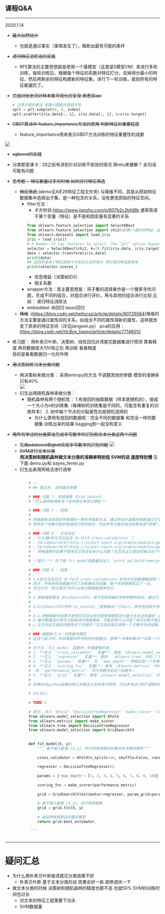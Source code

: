 ##  课程Q&A
---
2020.1.14
* ~~最大似然估计~~
  - 也就是通过事实（事情发生了），推断出最有可能的条件
* ~~递归特征消除法的实践~~
  - RFE算法的主要思想就是使用一个基模型（这里是S模型VM）来进行多轮训练，每轮训练后，根据每个特征的系数对特征打分，去掉得分最小的特征，然后用剩余的特征构建新的特征集，进行下一轮训练，直到所有的特征都遍历了。
* ~~完成对张忠河对样本集可视化的复现  熟悉其api~~ 
    ```python
  # 注意子图的画法 和散点图能代表相关性
    splt = plt.subplot(4, 4, index)
    splt.scatter(iris.data[:, i], iris.data[:, j], c=iris.target)
    ```
    
* ~~GBDT算法中 feature_importance方法的使用 判断特征的重要程度~~
  - feature_importance用来表示GBDT方法训练的特征重要性的成都

![](png/gbdt_regression.png)

* ~~xgboost的实践~~
* 分类那堂课 9：28之前有讲到针对训练不收敛的情况 用relu来缓解？ 此句话可能有问题

* ~~思考题： 特征数量过多的时候 如何进行特征筛选~~
    - ~~特征筛选~~:(demo见AIE26特征工程文件夹) 与降维不同，其是从原始特征数据集中选择出子集，是一种包含的关系，没有更改原始的特征空间。
        - filter方法： 
            - 卡方检验:https://www.jianshu.com/p/807b2c2bfd9b
            通常英语于某个变量（特征）是不是和因变量有显著的关系
            ```python
            from sklearn.feature_selection import SelectKBest
            from sklearn.feature_selection import chi2#选择K个最好的特征，返回选择特征后的数据
            from sklearn.datasets import load_iris
            iris = load_iris()
            # k Number of top features to select. The “all” option bypasses selection, for use in a parameter search.
            selector = SelectKBest(chi2, k=2).fit(iris.data, iris.target)
            data = selector.transform(iris.data)
            print(data)
            ## 返回的是各个特征按照卡方检验之后的得分 得分高的特征越有效
            print(selector.scores_)
            ``` 
            - 信息增益（决策树ID3）
            - 相关系数
        -  wrapper方法：其主要思想是：将子集的选择看作是一个搜索寻优问题，生成不同的组合，对组合进行评价，再与其他的组合进行比较 比如： 递归特征消除法
        - embedded: 岭回归 lasso回归
    - ~~降维~~ :(https://blog.csdn.net/hellocsz/article/details/80726584)降维的方法主要是通过属性间的关系，如组合不同的属性得新的属性，这样就改变了原来的特征空间（详见jiangwei.py） pca的应用：https://blog.csdn.net/HLBoy_happy/article/details/77146012

* 练习题： 用朴素贝叶斯、决策树、线性回归对鸢尾花数据集进行预测 靠看精度
再将数据放大100倍之后 再训练 看看精度  
目的是看看数据归一化的作用
* ~~用决策树练习本分类问题~~
    - 用决策树来做分类：
    采用entropy的方法 不调整其他的参数 模型的准确率只有40%  
    ![](png/决策树.png)
  - 衍生出用随机森林来做分类：
    -   随机森林有两个随机性： 
        1.有放回的抽取数据（样本是随机的），做成一个大小为n的训练集（每棵树的训练集是不同的，可能含有重复的训练样本）
        2. 树中每个节点的分裂属性也是随机选择的
        - 为什么使用有放回的数据呢：完全不同的数据集 和完全一样的数据集 训练出来的结果 bagging到一起没有意义 
* ~~用所有学过的分类算法完成手写数字的识别和文本分类这两个问题~~
    - ~~先用adaboost和gbdt实现手写数字的识别问题~~
    ![](png/adaboost_gbdt.png)  
    - ~~SVM进行文本分类~~   
    **用决策树和随机森林做文本分类的准确率特别低  SVM的话 速度特别慢**
    见下面 demo.py和 bayes_fenlei.py
    -   衍生出来用网格法进行调参
        ```python
        
            # ---
            # ## 第五步. 选择最优参数
            
            # ### 问题 7- 网格搜索（Grid Search）
            # *什么是网格搜索法？如何用它来优化模型？*
            
            # ### 问题 7 - 回答:
            # 
            # 网格搜索法是指定参数值的一种穷举搜索方法，通过将估计函数的参数通过交叉验证的方法进行优化来得到最优的学习算法。 
            # 即将各个参数可能的取值进行排列组合，列出所有可能的组合结果生成“网格”。然后将各组合用于SVM训练，使用交叉验证对表现进行评估。在拟合函数尝试了所有的参数组合后，返回一个合适的分类器，自动调整至最佳参数组合。
            
            # ### 问题 8 - 交叉验证
            # - 什么是K折交叉验证法（k-fold cross-validation）？
            # - [GridSearchCV](http://scikit-learn.org/stable/modules/generated/sklearn.model_selection.GridSearchCV.html)是如何结合交叉验证来完成对最佳参数组合的选择的？
            # - [GridSearchCV](http://scikit-learn.org/stable/modules/generated/sklearn.model_selection.GridSearchCV.html)中的`'cv_results_'`属性能告诉我们什么？
            # - 网格搜索时如果不使用交叉验证会有什么问题？交叉验证又是如何解决这个问题的？
            # 
            # **提示：** 在下面 fit_model函数最后加入 `print pd.DataFrame(grid.cv_results_)` 可以帮你查看更多信息。
            
            # ### 问题 8 - 回答：
            # 
            # 1.k折交叉验证法（k-fold cross-validation）即先将全部数据集按照一定比例分成训练集和测试集，然后将训练集分成k个子集，每个子集均做一次测试集，其余的作为训练集。如此交叉验证重复k次，每次选择一个子集作为测试集，并将k次的平均交叉验证识别率作为结果。
            # 优点：所有的样本都被作为了训练集和测试集，每个样本都被验证了一次。
            # 切分方式：默认情况下Kfold是对数据按顺序切分。
            # 
            # 2.网格搜索算法（GridSearchCV）用于系统地遍历多种参数的组合，通过交叉验证来确定最佳效果参数。
            # 
            # 3.GridSearchCV中的'cv_results_'能够输出一个dict，其中包括相关参数的名称以及对应的值。
            # 
            # 4.a.网格搜索时如果不使用交叉验证则可能使得模型泛化能力无法达到最优：因为网格搜索就是尝试各种可能的参数组合值，然后进行交叉验证，找出使交叉验证精确度最高的参数组合。如果不使用交叉验证，那么对于找到的好的参数，不能确保其最精确地预测未知的数据。
            # b.像对数据进行单次分割来进行网格搜索，可能会有什么问题？单次分割不能反映整体预测水平，可能存在该单次分割预测效果好而其他分割情况下预测效果较差的情况，不能保证对应的参数组合就是最优组合。
            # c.交叉验证又是如何避免这个问题的？交叉验证每次选择一个子集作为测试集，并将k次的平均交叉验证识别率作为结果，通过确定最佳效果参数来保证泛化能力。
            
            # ### 编程练习 4：训练最优模型
            # 在这个练习中，你将需要将所学到的内容整合，使用**决策树算法**训练一个模型。为了得出的是一个最优模型，你需要使用网格搜索法训练模型，以找到最佳的 `'max_depth'` 参数。你可以把`'max_depth'` 参数理解为决策树算法在做出预测前，允许其对数据提出问题的数量。决策树是**监督学习算法**中的一种。
            # 
            # 在下方 `fit_model` 函数中，你需要做的是：
            # 1. **定义 `'cross_validator'` 变量**: 使用 `sklearn.model_selection` 中的 [`KFold`](http://scikit-learn.org/stable/modules/generated/sklearn.model_selection.KFold.html) 创建一个交叉验证生成器对象;
            # 2. **定义 `'regressor'` 变量**: 使用  `sklearn.tree` 中的 [`DecisionTreeRegressor`](http://scikit-learn.org/stable/modules/generated/sklearn.tree.DecisionTreeRegressor.html) 创建一个决策树的回归函数;
            # 3. **定义 `'params'` 变量**: 为 `'max_depth'` 参数创造一个字典，它的值是从1至10的数组;
            # 4. **定义 `'scoring_fnc'` 变量**: 使用 `sklearn.metrics` 中的 [`make_scorer`](http://scikit-learn.org/stable/modules/generated/sklearn.metrics.make_scorer.html)  创建一个评分函数；
            #  将 `‘performance_metric’` 作为参数传至这个函数中；
            # 5. **定义 `'grid'` 变量**: 使用 `sklearn.model_selection` 中的 [`GridSearchCV`](http://scikit-learn.org/stable/modules/generated/sklearn.model_selection.GridSearchCV.html) 创建一个网格搜索对象；将变量`'regressor'`, `'params'`, `'scoring_fnc'`和 `'cross_validator'` 作为参数传至这个对象构造函数中；
            #   
            # 如果你对python函数的默认参数定义和传递不熟悉，可以参考这个MIT课程的[视频](http://cn-static.udacity.com/mlnd/videos/MIT600XXT114-V004200_DTH.mp4)。
            
            # In[42]:
            
            # TODO 4
            
            # 提示: 导入 'KFold' 'DecisionTreeRegressor' 'make_scorer' 'GridSearchCV' 
            from sklearn.model_selection import KFold
            from sklearn.metrics import make_scorer
            from sklearn.tree import DecisionTreeRegressor
            from sklearn.model_selection import GridSearchCV
            
            
            def fit_model(X, y):
                """ 基于输入数据 [X,y]，利于网格搜索找到最优的决策树模型"""
            
                cross_validator = KFold(n_splits=10, shuffle=False, random_state=None)
            
                regressor = DecisionTreeRegressor()
            
                params = {'max_depth': [1, 2, 3, 4, 5, 6, 7, 8, 9, 10]}
            
                scoring_fnc = make_scorer(performance_metric)
            
                grid = GridSearchCV(estimator=regressor, param_grid=params, scoring=scoring_fnc, cv=cross_validator)
            
                # 基于输入数据 [X,y]，进行网格搜索
                grid = grid.fit(X, y)
            
                # 返回网格搜索后的最优模型
                return grid.best_estimator_
            
             ```   
        
        
        
 -------------------------------------
 
 
 # 疑问汇总
 - 为什么用朴素贝叶斯做鸢尾花分类效果不好
    -   朴素贝叶斯 基于文本分类的话 效果会好一些 超惨调优一下
 - 做文本分类的时候 决策树和随机森林的精度也都不高 也就50% SVM的训练时间也过长
    -   对文本的特征工程需要下功夫 
    -   SVM数据量